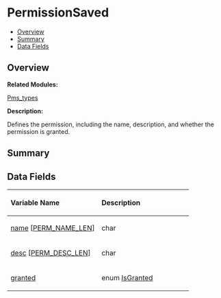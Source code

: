 # PermissionSaved<a name="ZH-CN_TOPIC_0000001054918189"></a>

-   [Overview](#section376804071165635)
-   [Summary](#section1931769999165635)
-   [Data Fields](#pub-attribs)

## **Overview**<a name="section376804071165635"></a>

**Related Modules:**

[Pms\_types](Pms_types.md)

**Description:**

Defines the permission, including the name, description, and whether the permission is granted. 

## **Summary**<a name="section1931769999165635"></a>

## Data Fields<a name="pub-attribs"></a>

<a name="table1523027793165635"></a>
<table><thead align="left"><tr id="row855306821165635"><th class="cellrowborder" valign="top" width="50%" id="mcps1.1.3.1.1"><p id="p574513112165635"><a name="p574513112165635"></a><a name="p574513112165635"></a>Variable Name</p>
</th>
<th class="cellrowborder" valign="top" width="50%" id="mcps1.1.3.1.2"><p id="p899398236165635"><a name="p899398236165635"></a><a name="p899398236165635"></a>Description</p>
</th>
</tr>
</thead>
<tbody><tr id="row1842042500165635"><td class="cellrowborder" valign="top" width="50%" headers="mcps1.1.3.1.1 "><p id="p1069968797165635"><a name="p1069968797165635"></a><a name="p1069968797165635"></a><a href="Pms_types.md#gad57ecbb6ba51b1ab7f7b1533e5f8bbff">name</a> [<a href="Pms_types.md#ga1d7d82a3741ecedc4d993b523d95c0c8">PERM_NAME_LEN</a>]</p>
</td>
<td class="cellrowborder" valign="top" width="50%" headers="mcps1.1.3.1.2 "><p id="p550225019165635"><a name="p550225019165635"></a><a name="p550225019165635"></a>char </p>
</td>
</tr>
<tr id="row1549251518165635"><td class="cellrowborder" valign="top" width="50%" headers="mcps1.1.3.1.1 "><p id="p838729912165635"><a name="p838729912165635"></a><a name="p838729912165635"></a><a href="Pms_types.md#gac30cf9ead0186519b49c3ecd58e39937">desc</a> [<a href="Pms_types.md#gafb859b51e2b9552103cf1ba665e8eb7a">PERM_DESC_LEN</a>]</p>
</td>
<td class="cellrowborder" valign="top" width="50%" headers="mcps1.1.3.1.2 "><p id="p1723603600165635"><a name="p1723603600165635"></a><a name="p1723603600165635"></a>char </p>
</td>
</tr>
<tr id="row1287831507165635"><td class="cellrowborder" valign="top" width="50%" headers="mcps1.1.3.1.1 "><p id="p980469949165635"><a name="p980469949165635"></a><a name="p980469949165635"></a><a href="Pms_types.md#ga1b618be368f56d0d8c857aacc5b42baf">granted</a></p>
</td>
<td class="cellrowborder" valign="top" width="50%" headers="mcps1.1.3.1.2 "><p id="p340088996165635"><a name="p340088996165635"></a><a name="p340088996165635"></a>enum <a href="Pms_types.md#ga56644f429963f015addb12e36e2344f7">IsGranted</a> </p>
</td>
</tr>
</tbody>
</table>

